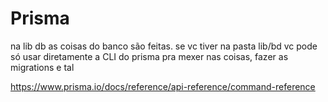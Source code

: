 # Prisma

na lib db as coisas do banco são feitas. se vc tiver na pasta lib/bd vc pode só usar diretamente a CLI do prisma pra mexer nas coisas, fazer as migrations e tal

https://www.prisma.io/docs/reference/api-reference/command-reference
